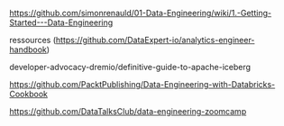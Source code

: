 https://github.com/simonrenauld/01-Data-Engineering/wiki/1.-Getting-Started---Data-Engineering


ressources (https://github.com/DataExpert-io/analytics-engineer-handbook)

developer-advocacy-dremio/definitive-guide-to-apache-iceberg

https://github.com/PacktPublishing/Data-Engineering-with-Databricks-Cookbook


https://github.com/DataTalksClub/data-engineering-zoomcamp
